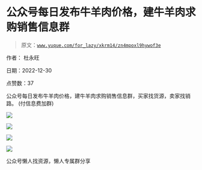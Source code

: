 # 公众号每日发布牛羊肉价格，建牛羊肉求购销售信息群

> 原文：[`www.yuque.com/for_lazy/xkrm14/zn4mpoxl9hywof3e`](https://www.yuque.com/for_lazy/xkrm14/zn4mpoxl9hywof3e)



作者： 杜永旺



日期：2022-12-30



点赞数：37

<ne-hole id="u73e6b6e8" data-lake-id="u73e6b6e8"><ne-card data-card-name="hr" data-card-type="block" id="ttiBr" data-event-boundary="card">

公众号每日发布牛羊肉价格，建牛羊肉求购销售信息群，买家找货源，卖家找销路。 (付信息费加群)



<ne-card data-card-name="image" data-card-type="inline" id="mVafu" data-event-boundary="card">![](img/cd298d09fa29bf395beb43406498b1cf.png)</ne-card>



<ne-card data-card-name="image" data-card-type="inline" id="orxwb" data-event-boundary="card">![](img/26e36248f41a9e6d393a83f552daa05e.png)</ne-card>



<ne-card data-card-name="image" data-card-type="inline" id="cZyfV" data-event-boundary="card">![](img/e2d7a52c009e9121fccb7bdbb594b3e0.png)</ne-card>



<ne-card data-card-name="image" data-card-type="inline" id="gYfrz" data-event-boundary="card">![](img/dee4c63b9cf15fc80d7688ccb74532e0.png)</ne-card>

<ne-hole id="u20b6b7db" data-lake-id="u20b6b7db"><ne-card data-card-name="hr" data-card-type="block" id="OyStG" data-event-boundary="card">

公众号懒人找资源，懒人专属群分享

</ne-card></ne-hole></ne-card></ne-hole>